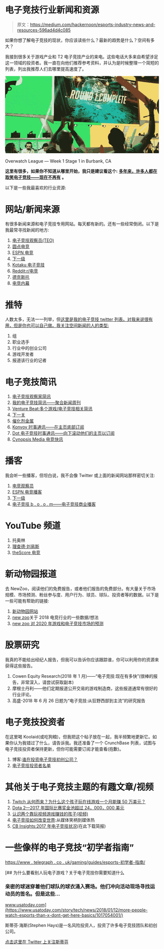 # 电子竞技行业新闻和资源

> 原文：<https://medium.com/hackernoon/esports-industry-news-and-resources-596ad4d4c085>

如果你想了解电子竞技的现状，你应该读些什么？最新的趋势是什么？空间有多大？

我接到很多关于游戏产业和 T2 电子竞技产业的来电。这些电话大多来自希望涉足这一领域的投资者。我一直在向他们推荐参考资料，并认为是时候整理一个简短的列表，列出我推荐人们去哪里提高速度了。

![](img/be84a6e8bdf98c01604b6eba33b41a6a.png)

Overwatch League — Week 1 Stage 1 in Burbank, CA

**这里有很多，如果你不知道从哪里开始，我只是建议看这个:** [**多年来，许多人都在取笑电子竞技——现在不再有**](https://www.youtube.com/watch?v=F_GxPXXLc-w) **。**

以下是一些我最喜欢的行业资源:

# 网站/新闻来源

有很多新闻来源和电子竞技专用网站。每天都有新的。还有一些经常倒闭。以下是我最常寻找新闻的地方:

1.  [电子竞技观察员(TEO)](https://esportsobserver.com/)
2.  [圆点电竞](https://dotesports.com/)
3.  [ESPN 电竞](http://www.espn.com/esports/)
4.  [下一级](http://tnl.media/)
5.  [Kotaku 电子竞技](https://kotaku.com/tag/esports)
6.  [Reddit:r/电竞](https://www.reddit.com/r/esports/)
7.  [德克斯托](https://www.dexerto.com/)
8.  [电竞内幕](http://www.esportsinsider.com/)

# 推特

人数太多，无法一一列举，但[这里是我的电子竞技 twitter 列表。对我来说很有用，但是你也可以自己做。我关注空间新闻的人的类型:](https://twitter.com/hazesyah/lists/esports)

1.  组
2.  职业选手
3.  行业中的创业公司
4.  游戏开发者
5.  报道该行业的记者

# 电子竞技简讯

1.  [电子竞技观察家简讯](https://esportsobserver.com/teo-newsletter-sign/)
2.  [我的电子竞技简讯——聚合新闻周刊](https://visitor.r20.constantcontact.com/d.jsp?llr=6mnye57ab&p=oi&m=1130588026269&sit=8ut47nnmb&f=7158ac96-ff13-4c85-bc5e-f9efec45d8f3)
3.  [Venture Beat:多个游戏/电子竞技相关简讯](https://venturebeat.com/category/esports/)
4.  [下一关](http://tnl.media/esportsnews/)
5.  [催化剂金属](https://meta.catalystsports.com/)
6.  [Konvoy 时事通讯——在主页底部订阅](https://konvoy.co/)
7.  [Dot 电子竞技时事通讯——向下滚动他们的主页以订阅](https://dotesports.com/)
8.  [Cynopsis Media 电竞快讯](http://www.cynopsis.com/subscribe/)

# 播客

我会听一些播客，但坦白说，我不会像 Twitter 或上面的新闻网站那样密切关注:

1.  [电竞观察员](https://esportsobserver.com/teo-podcast/)
2.  [ESPN 电竞播客](http://www.espn.com/espnradio/podcast/archive/_/id/16788274)
3.  [下一级](http://tnl.media/podcasts/)
4.  [电子竞技 b . o . o . m——电子竞技商业播客](https://t.co/C0hUmHv4vC)

# YouTube 频道

1.  托奥林
2.  [理查德·刘易斯](https://www.youtube.com/user/RLewisReports)
3.  [theScore 电竞](https://www.youtube.com/channel/UCSCoziKHqjqbox3Fv3Pb4BA)

# 新动物园报道

去 NewZoo，阅读他们的免费报告，或者他们报告的免费部分。有大量关于市场规模、市场预测、粉丝参与度、用户行为、球员、球队、投资者等的数据。以下是一些可能有帮助的链接:

1.  [新动物园网站](https://newzoo.com/)
2.  [new zoo](https://newzoo.com/insights/articles/newzoo-global-esports-economy-will-reach-905-6-million-2018-brand-investment-grows-48/)关于 2018 电竞行业的一些数据/想法
3.  [new zoo 对 2020 年游戏和电子竞技市场的预测](https://newzoo.com/insights/articles/new-gaming-boom-newzoo-ups-its-2017-global-games-market-estimate-to-116-0bn-growing-to-143-5bn-in-2020/)

# 股票研究

我真的不能给出经纪人报告，但我可以告诉你应该跟踪谁，你可以利用你的资源来获得这些报告。

1.  Cowen Equity Research(2018 年 1 月)——“电子竞技:现在有多快”(很棒的报告，非常深入，请尝试获取副本)
2.  摩根士丹利——他们定期报道公开交易的游戏制造商，这些报道通常有很好的行业评论。
3.  高盛-2018 年 6 月 26 日题为“电子竞技:从狂野西部到主流”的研究报告

# 电子竞技投资者

在这里喝 Koolaid(或吃狗粮)，但我把这个帖子放在一起，我半频繁地更新它。如果你认为我错过了什么，请告诉我。我还准备了一个 CrunchBase 列表，试图与电子竞技投资者保持更新，但你可能需要订阅才能查看(抱歉)。

1.  博客:[谁在投资电子竞技初创公司？](https://hackernoon.com/who-is-investing-in-esports-startups-by-stephen-hays-of-deep-space-ventures-1efa7a55a60a)
2.  [电子竞技投资者名单](https://goo.gl/E4KS32)

# 其他关于电子竞技主题的有趣文章/视频

1.  [Twitch 从何而来？为什么这个孩子玩在线游戏一个月能赚 50 万美元？](https://youtu.be/zZCG6SYQcOQ)
2.  [Dota 2—2017 年国际比赛奖金池超过 24，000，000 美元](http://www.espn.com/esports/story/_/id/19861533/dota-2-international-7-breaks-esports-prize-pool-record)
3.  [认识两个靠玩视频游戏赚钱的孩子(视频)](https://www.youtube.com/watch?v=wyqyP80F_6k)
4.  [电子竞技如何改变世界](https://www.youtube.com/watch?v=F_GxPXXLc-w):从媒体笑柄到媒体热
5.  [CB Insights:2017 年电子竞技状况](https://www.cbinsights.com/research/briefing/the-state-of-esports/)(在此下载简报)

# 一些像样的电子竞技“初学者指南”

[https://www . telegraph . co . uk/gaming/guides/esports-初学者-指南/](https://www.telegraph.co.uk/gaming/guides/esports-beginners-guide/)

[](https://www.usatoday.com/story/tech/news/2018/01/12/more-people-watch-esports-than-x-dont-get-here-basics/1017054001/) [## 为什么要看别人玩电子游戏？关于电子竞技你需要知道什么

### 亲密的球迷穿着他们球队的球衣涌入赛场。他们冲向活动现场寻找运动员的签名。但是这些…

www.usatoday.com](https://www.usatoday.com/story/tech/news/2018/01/12/more-people-watch-esports-than-x-dont-get-here-basics/1017054001/) 

斯蒂芬·海斯(Stephen Hays)是一名风险投资人，投资了许多电子竞技团队和初创公司。

[点击这里在 Twitter 上关注斯蒂芬](https://twitter.com/hazesyah)